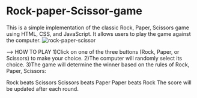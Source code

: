 # Rock-paper-Scissor-game
This is a simple implementation of the classic Rock, Paper, Scissors game using HTML, CSS, and JavaScript.
It allows users to play the game against the computer.
![rock-paper-scissor](https://github.com/premsai-noolu/Rock-paper-Scissor-game/assets/86353417/6d76a9cb-28a0-4895-9e2d-e2a447a74537)

--> HOW TO PLAY
1)Click on one of the three buttons (Rock, Paper, or Scissors) to make your choice.
2)The computer will randomly select its choice.
3)The game will determine the winner based on the rules of Rock, Paper, Scissors:

Rock beats Scissors
Scissors beats Paper
Paper beats Rock
The score will be updated after each round.

